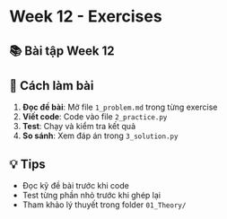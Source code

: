 # Week 12 - Exercises

## 📚 Bài tập Week 12

## 🎯 Cách làm bài

1. **Đọc đề bài**: Mở file `1_problem.md` trong từng exercise
2. **Viết code**: Code vào file `2_practice.py`  
3. **Test**: Chạy và kiểm tra kết quả
4. **So sánh**: Xem đáp án trong `3_solution.py`

## 💡 Tips

- Đọc kỹ đề bài trước khi code
- Test từng phần nhỏ trước khi ghép lại
- Tham khảo lý thuyết trong folder `01_Theory/`
